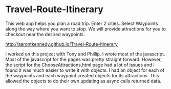 # Travel-Route-Itinerary

This web app helps you plan a road trip.
Enter 2 cities.
Select Waypoints along the way where you want to stop.
We will provide attractions for you to checkout near the desired waypoints.

http://aarontkennedy.github.io/Travel-Route-Itinerary

I worked on this project with Tony and Phillip.  I wrote most of the javascript.  Most of the javascript for the pages was pretty straight forward.  However, the script for the ChooseAttractions.html page had a lot of issues and I found it was much easier to write it with objects.  I had an object for each of the waypoints and each waypoint created objects for its attractions.  This allowed the objects to do their own updating as async calls returned data.
